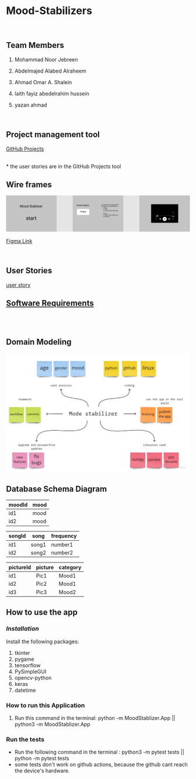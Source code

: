 # Mood-Stabilizers

<br>

## Team Members

1. Mohammad Noor Jebreen

2. Abdelmajed Alabed Alraheem

3. Ahmad Omar A. Shalein

4. laith fayiz abedelrahim hussein

5. yazan ahmad

<br>

## Project management tool

[GitHub Projects](https://github.com/orgs/Mood-Stabilizers-Application/projects/1)

<br>
 * the user stories are in the GitHub Projects tool

## Wire frames

![wire frame](docs/wirefram.png)

[Figma Link](https://www.figma.com/file/0BOvMag0erdU0nF6Sy5yw0/Untitled?node-id=1%3A10)

<br>

## User Stories

 [user story](https://github.com/orgs/Mood-Stabilizers-Application/projects/1)

## [Software Requirements](docs/requirements.md)

<br>
<br>

## Domain Modeling

![Domain Modeling](docs/DomainModeling.jpg)

## Database Schema Diagram

| moodId      | mood |
| ----------- | ----------- |
| id1      | mood       |
| id2   | mood        |

| songId      | song |frequency|
| ----------- | ----------- |-----|
| id1      | song1       |number1|
| id2   | song2        |number2|

| pictureId      | picture |category|
| ----------- | ----------- |-----|
| id1      | Pic1       |Mood1|
| id2   | Pic2      |Mood1|
| id3  | Pic3     |Mood2|

## How to use the app

### *Installation*

Install the following packages:

1. tkinter
2. pygame
3. tensorflow
4. PySimpleGUI
5. opencv-python
6. keras
7. datetime

### How to run this Application

1. Run this command in the terminal: python -m MoodStablizer.App ||  python3 -m MoodStablizer.App 

### Run the tests

- Run the following command in the terminal : python3 -m pytest tests || python -m pytest tests 
- some tests don't work on github actions, because the github cant reach the device's hardware.